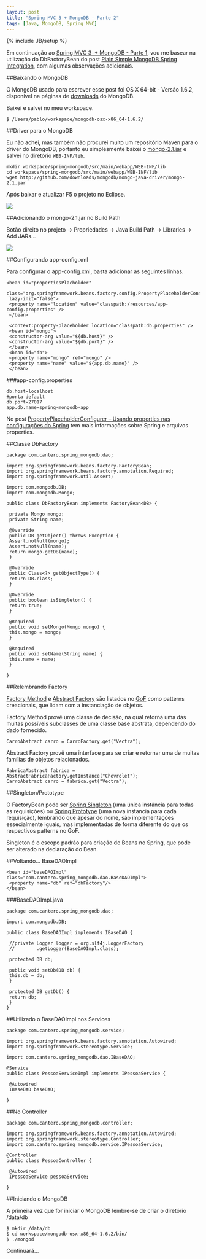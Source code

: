 ```yaml
--- 
layout: post
title: "Spring MVC 3 + MongoDB - Parte 2"
tags: [Java, MongoDB, Spring MVC]
---
```

{% include JB/setup %}

Em continuação ao [Spring MVC 3  + MongoDB - Parte 1](http://pablocantero.com/blog/2010/09/03/spring-mvc-3-mongodb-parte-1), vou me basear na utilização do DbFactoryBean do post [Plain Simple MongoDB Spring Integration](http://java.dzone.com/articles/plain-simple-mongodb-spring), com algumas observações adicionais.

##Baixando o MongoDB

O MongoDB usado para escrever esse post foi OS X 64-bit - Versão 1.6.2, disponível na páginas de [downloads](http://www.mongodb.org/downloads) do MongoDB.

Baixei e salvei no meu workspace.

    $ /Users/pablo/workspace/mongodb-osx-x86_64-1.6.2/

##Driver para o MongoDB

Eu não achei, mas também não procurei muito um repositório Maven para o driver do MongoDB, portanto eu simplesmente baixei o [mongo-2.1.jar](http://github.com/downloads/mongodb/mongo-java-driver/mongo-2.1.jar) e salvei no diretório ```WEB-INF/lib```.

    mkdir workspace/spring-mongodb/src/main/webapp/WEB-INF/lib
    cd workspace/spring-mongodb/src/main/webapp/WEB-INF/lib
    wget http://github.com/downloads/mongodb/mongo-java-driver/mongo-2.1.jar

Após baixar e atualizar F5 o projeto no Eclipse.

![](/images/posts/Screen-shot-2010-09-03-at-12.58.17-PM.png)

##Adicionando o mongo-2.1.jar no Build Path

Botão direito no projeto -> Propriedades -> Java Build Path -> Libraries -> Add JARs...

![](/images/posts/Screen-shot-2010-09-03-at-12.57.17-PM.png)

##Configurando app-config.xml

Para configurar o app-config.xml, basta adicionar as seguintes linhas.

    <bean id="propertiesPlacholder"
     class="org.springframework.beans.factory.config.PropertyPlaceholderConfigurer"
     lazy-init="false">
     <property name="location" value="classpath:/resources/app-config.properties" />
     </bean>
    
     <context:property-placeholder location="classpath:db.properties" />
     <bean id="mongo">
     <constructor-arg value="${db.host}" />
     <constructor-arg value="${db.port}" />
     </bean>
     <bean id="db">
     <property name="mongo" ref="mongo" />
     <property name="name" value="${app.db.name}" />
     </bean>

###app-config.properties

    db.host=localhost
    #porta default
    db.port=27017
    app.db.name=spring-mongodb-app

No post [PropertyPlaceholderConfigurer – Usando properties nas configurações do Spring](http://pablocantero.com/blog/2010/09/03/propertyplaceholderconfigurer-usando-properties-nas-configuracoes-do-sprin/) tem mais informações sobre Spring e arquivos properties.

##Classe DbFactory

    package com.cantero.spring_mongodb.dao;
    
    import org.springframework.beans.factory.FactoryBean;
    import org.springframework.beans.factory.annotation.Required;
    import org.springframework.util.Assert;
    
    import com.mongodb.DB;
    import com.mongodb.Mongo;
    
    public class DbFactoryBean implements FactoryBean<DB> {
    
     private Mongo mongo;
     private String name;
    
     @Override
     public DB getObject() throws Exception {
     Assert.notNull(mongo);
     Assert.notNull(name);
     return mongo.getDB(name);
     }
    
     @Override
     public Class<?> getObjectType() {
     return DB.class;
     }
    
     @Override
     public boolean isSingleton() {
     return true;
     }
    
     @Required
     public void setMongo(Mongo mongo) {
     this.mongo = mongo;
     }
    
     @Required
     public void setName(String name) {
     this.name = name;
     }
    
    }

##Relembrando Factory

[Factory Method](http://en.wikipedia.org/wiki/Factory_method_pattern) e [Abstract Factory](http://en.wikipedia.org/wiki/Abstract_factory_pattern) são listados no [GoF](http://c2.com/cgi/wiki?GangOfFour) como patterns creacionais, que lidam com a instanciação de objetos.

Factory Method provê uma classe de decisão, na qual retorna uma das muitas possíveis subclasses de uma classe base abstrata, dependendo do dado fornecido.

    CarroAbstract carro = CarroFactory.get("Vectra");

Abstract Factory provê uma interface para se criar e retornar uma de muitas famílias de objetos relacionados.

    FabricaAbstract fabrica = AbstractFabricaFactory.getInstance("Chevrolet");
    CarroAbstract carro = fabrica.get("Vectra");

##Singleton/Prototype

O FactoryBean pode ser [Spring Singleton](http://static.springsource.org/spring/docs/2.0.x/reference/beans.html#beans-factory-scopes-singleton) (uma única instância para todas as requisições) ou [Spring Prototype](http://static.springsource.org/spring/docs/2.0.x/reference/beans.html#beans-factory-scopes-prototype) (uma nova instancia para cada requisição), lembrando que apesar do nome, são implementações essecialmente iguais, mas implementadas de forma diferente do que os respectivos patterns no GoF.

Singleton é o escopo padrão para criação de Beans no Spring, que pode ser alterado na declaração do Bean.

##Voltando... BaseDAOImpl

    <bean id="baseDAOImpl" class="com.cantero.spring_mongodb.dao.BaseDAOImpl">
     <property name="db" ref="dbFactory"/>
    </bean>

###BaseDAOImpl.java

    package com.cantero.spring_mongodb.dao;
    
    import com.mongodb.DB;
    
    public class BaseDAOImpl implements IBaseDAO {
    
     //private Logger logger = org.slf4j.LoggerFactory
     //        .getLogger(BaseDAOImpl.class);
    
     protected DB db;
    
     public void setDb(DB db) {
     this.db = db;
     }
    
     protected DB getDb() {
     return db;
     }
    }

##Utilizado o BaseDAOImpl nos Services

    package com.cantero.spring_mongodb.service;
    
    import org.springframework.beans.factory.annotation.Autowired;
    import org.springframework.stereotype.Service;
    
    import com.cantero.spring_mongodb.dao.IBaseDAO;
    
    @Service
    public class PessoaServiceImpl implements IPessoaService {
    
     @Autowired
     IBaseDAO baseDAO;
    
    }

##No Controller

    package com.cantero.spring_mongodb.controller;
    
    import org.springframework.beans.factory.annotation.Autowired;
    import org.springframework.stereotype.Controller;
    import com.cantero.spring_mongodb.service.IPessoaService;
    
    @Controller
    public class PessoaController {
    
     @Autowired
     IPessoaService pessoaService;
    
    }

##Iniciando o MongoDB

A primeira vez que for iniciar o MongoDB lembre-se de criar o diretório /data/db

    $ mkdir /data/db
    $ cd workspace/mongodb-osx-x86_64-1.6.2/bin/
    $ ./mongod

Continuará...
